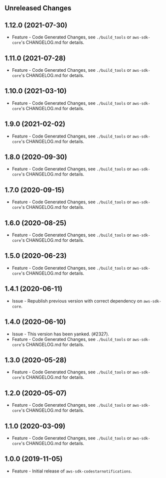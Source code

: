 Unreleased Changes
------------------

1.12.0 (2021-07-30)
------------------

* Feature - Code Generated Changes, see `./build_tools` or `aws-sdk-core`'s CHANGELOG.md for details.

1.11.0 (2021-07-28)
------------------

* Feature - Code Generated Changes, see `./build_tools` or `aws-sdk-core`'s CHANGELOG.md for details.

1.10.0 (2021-03-10)
------------------

* Feature - Code Generated Changes, see `./build_tools` or `aws-sdk-core`'s CHANGELOG.md for details.

1.9.0 (2021-02-02)
------------------

* Feature - Code Generated Changes, see `./build_tools` or `aws-sdk-core`'s CHANGELOG.md for details.

1.8.0 (2020-09-30)
------------------

* Feature - Code Generated Changes, see `./build_tools` or `aws-sdk-core`'s CHANGELOG.md for details.

1.7.0 (2020-09-15)
------------------

* Feature - Code Generated Changes, see `./build_tools` or `aws-sdk-core`'s CHANGELOG.md for details.

1.6.0 (2020-08-25)
------------------

* Feature - Code Generated Changes, see `./build_tools` or `aws-sdk-core`'s CHANGELOG.md for details.

1.5.0 (2020-06-23)
------------------

* Feature - Code Generated Changes, see `./build_tools` or `aws-sdk-core`'s CHANGELOG.md for details.

1.4.1 (2020-06-11)
------------------

* Issue - Republish previous version with correct dependency on `aws-sdk-core`.

1.4.0 (2020-06-10)
------------------

* Issue - This version has been yanked. (#2327).
* Feature - Code Generated Changes, see `./build_tools` or `aws-sdk-core`'s CHANGELOG.md for details.

1.3.0 (2020-05-28)
------------------

* Feature - Code Generated Changes, see `./build_tools` or `aws-sdk-core`'s CHANGELOG.md for details.

1.2.0 (2020-05-07)
------------------

* Feature - Code Generated Changes, see `./build_tools` or `aws-sdk-core`'s CHANGELOG.md for details.

1.1.0 (2020-03-09)
------------------

* Feature - Code Generated Changes, see `./build_tools` or `aws-sdk-core`'s CHANGELOG.md for details.

1.0.0 (2019-11-05)
------------------

* Feature - Initial release of `aws-sdk-codestarnotifications`.